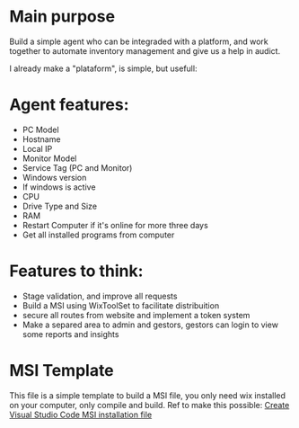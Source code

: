 # Main purpose
Build a simple agent who can be integraded with a platform, and work together to automate inventory management and give us a help in audict.

I already make a "plataform", is simple, but usefull: 

# Agent features:
- PC Model
- Hostname
- Local IP
- Monitor Model
- Service Tag (PC and Monitor)
- Windows version
- If windows is active
- CPU
- Drive Type and Size
- RAM
- Restart Computer if it's online for more three days
- Get all installed programs from computer

# Features to think:

- Stage validation, and improve all requests
- Build a MSI using WixToolSet to facilitate distribuition
- secure all routes from website and implement a token system
- Make a separed area to admin and gestors, gestors can login to view some reports and insights

# MSI Template
This file is a simple template to build a MSI file, you only need wix installed on your computer, only compile and build.
Ref to make this possible: [Create Visual Studio Code MSI installation file](https://github.com/letsdoautomation/wix-toolset-4-cli/tree/49292c799901d8dc69b68e20bdf204c454637a8f/Create%20Visual%20Studio%20Code%20MSI%20installation%20file)  
